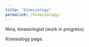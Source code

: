 ```yaml
---
title: "Kinesiology"
permalink: /kinesiology/
---
```


Nina, kinesiologist (work in progress) 

Kinesiology page.
